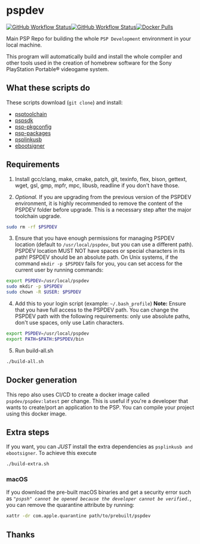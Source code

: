 # pspdev

[![GitHub Workflow Status](https://img.shields.io/github/workflow/status/pspdev/pspdev/CI?label=CI&logo=github&style=for-the-badge)](https://github.com/pspdev/pspdev/actions?query=workflow%3ACI)[![GitHub Workflow Status](https://img.shields.io/github/workflow/status/pspdev/pspdev/CI-Docker?label=CI-Docker&logo=github&style=for-the-badge)](https://github.com/pspdev/pspdev/actions?query=workflow%3ACI-Docker)[![Docker Pulls](https://img.shields.io/docker/pulls/pspdev/pspdev?style=for-the-badge)](https://hub.docker.com/r/pspdev/pspdev/tags)

Main PSP Repo for building the whole `PSP Development` environment in your local machine.

This program will automatically build and install the whole compiler and other tools used in the creation of homebrew software for the Sony PlayStation Portable® videogame system.

## What these scripts do

These scripts download (`git clone`) and install:

-   [psptoolchain](https://github.com/pspdev/psptoolchain "psptoolchain")
-   [pspsdk](https://github.com/pspdev/pspsdk "pspsdk")
-   [psp-pkgconfig](https://github.com/pspdev/psp-pkgconfig "psp-pkgconfig")
-   [psp-packages](https://github.com/pspdev/psp-packages "psp-packages")
-   [psplinkusb](https://github.com/pspdev/psplinkusb "psplinkusb")
-   [ebootsigner](https://github.com/pspdev/ebootsigner "ebootsigner")

## Requirements

1.  Install gcc/clang, make, cmake, patch, git, texinfo, flex, bison, gettext, wget, gsl, gmp, mpfr, mpc, libusb, readline if you don't have those.

2.  _Optional._ If you are upgrading from the previous version of the PSPDEV environment, it is highly recommended to remove the content of the PSPDEV folder before upgrade. This is a necessary step after the major toolchain upgrade.
```bash
sudo rm -rf $PSPDEV
```

3.  Ensure that you have enough permissions for managing PSPDEV location (default to `/usr/local/pspdev`, but you can use a different path). PSPDEV location MUST NOT have spaces or special characters in its path! PSPDEV should be an absolute path. On Unix systems, if the command `mkdir -p $PSPDEV` fails for you, you can set access for the current user by running commands:
```bash
export PSPDEV=/usr/local/pspdev
sudo mkdir -p $PSPDEV
sudo chown -R $USER: $PSPDEV
```

4.  Add this to your login script (example: `~/.bash_profile`)
    **Note:** Ensure that you have full access to the PSPDEV path. You can change the PSPDEV path with the following requirements: only use absolute paths, don't use spaces, only use Latin characters.
```bash
export PSPDEV=/usr/local/pspdev
export PATH=$PATH:$PSPDEV/bin
```

5.  Run build-all.sh
```bash
./build-all.sh
```

## Docker generation

This repo also uses CI/CD to create a docker image called `pspdev/pspdev:latest` per change. This is useful if you're a developer that wants to create/port an application to the PSP. You can compile your project using this docker image.

## Extra steps

If you want, you can _JUST_ install the extra dependencies as `psplinkusb and ebootsigner`. To achieve this execute
```bash
./build-extra.sh
```

### macOS

If you download the pre-built macOS binaries and get a security error such as _`"pspsh" cannot be opened because the developer cannot be verified.`_, you can remove the quarantine attribute by running:
```bash
xattr -dr com.apple.quarantine path/to/prebuilt/pspdev
```

## Thanks
